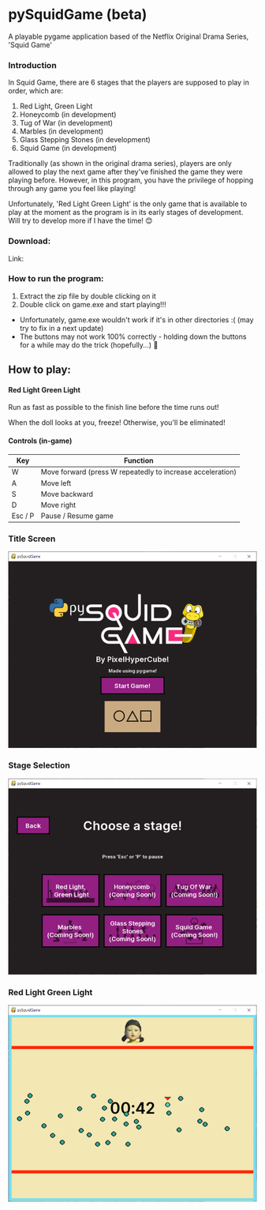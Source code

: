 # pySquidGame (beta)
A playable pygame application based of the Netflix Original Drama Series, 'Squid Game'

### Introduction
In Squid Game, there are 6 stages that the players are supposed to play in order, which are:
1. Red Light, Green Light
2. Honeycomb (in development)
3. Tug of War (in development)
4. Marbles (in development)
5. Glass Stepping Stones (in development)
6. Squid Game (in development)

Traditionally (as shown in the original drama series), players are only allowed to play the next game after they've finished the game they were playing before. However, in this program, you have the privilege of hopping through any game you feel like playing!

Unfortunately, 'Red Light Green Light' is the only game that is available to play at the moment as the program is in its early stages of development. Will try to develop more if I have the time! 😊

### Download:
Link: 

### How to run the program:
1. Extract the zip file by double clicking on it
2. Double click on game.exe and start playing!!!

- Unfortunately, game.exe wouldn't work if it's in other directories :( (may try to fix in a next update)
- The buttons may not work 100% correctly - holding down the buttons for a while may do the trick (hopefully...) 🤞

## How to play:

#### Red Light Green Light

Run as fast as possible to the finish line before the time runs out!

When the doll looks at you, freeze! Otherwise, you'll be eliminated!

#### Controls (in-game)
| Key  | Function |
| --- | --- |
| W | Move forward (press W repeatedly to increase acceleration) |
| A | Move left |
| S | Move backward |
| D | Move right |
| Esc / P | Pause / Resume game |

### Title Screen
![Title Screen](/assets/img/readmeTitleScreen.png)
### Stage Selection
![Stage Selection](/assets/img/readmeLevels.png)
### Red Light Green Light
![Red Light Green Light](/assets/img/readmeRedLightGreenLight.png)